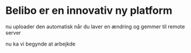 # Belibo er en innovativ ny platform


nu uploader den automatisk når du laver en ændring og gemmer til remote server



nu ka vi begynde at arbejkde 